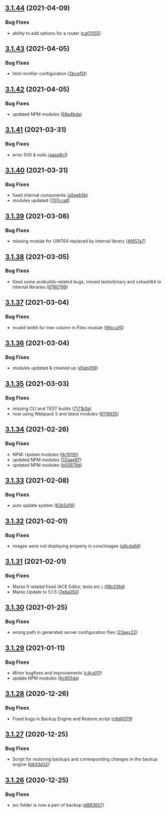 ## [3.1.44](https://github.com/xtremespb/zoia3/compare/v3.1.43...v3.1.44) (2021-04-09)


### Bug Fixes

* ability to add options for a router ([ca01055](https://github.com/xtremespb/zoia3/commit/ca01055d14043e3757b7a19930d455c971fddb13))

## [3.1.43](https://github.com/xtremespb/zoia3/compare/v3.1.42...v3.1.43) (2021-04-05)


### Bug Fixes

* html minifier configuration ([2bcef5f](https://github.com/xtremespb/zoia3/commit/2bcef5fa34b5d684bf997a7399a9739816719426))

## [3.1.42](https://github.com/xtremespb/zoia3/compare/v3.1.41...v3.1.42) (2021-04-05)


### Bug Fixes

* updated NPM modules ([68a4bda](https://github.com/xtremespb/zoia3/commit/68a4bda2b5ea28af4d207be4dc9270cdad379aa6))

## [3.1.41](https://github.com/xtremespb/zoia3/compare/v3.1.40...v3.1.41) (2021-03-31)


### Bug Fixes

* error 500 & nulls ([aaea8c1](https://github.com/xtremespb/zoia3/commit/aaea8c1fb4b149f931aa204a2a42f23da0494ce2))

## [3.1.40](https://github.com/xtremespb/zoia3/compare/v3.1.39...v3.1.40) (2021-03-31)


### Bug Fixes

* fixed internal components ([a5eeb5b](https://github.com/xtremespb/zoia3/commit/a5eeb5bd3a1a1680c1188c088b27cadaced01209))
* modules updated ([707cca8](https://github.com/xtremespb/zoia3/commit/707cca88511ee3376870ed45b9986aa6d0a34a11))

## [3.1.39](https://github.com/xtremespb/zoia3/compare/v3.1.38...v3.1.39) (2021-03-08)


### Bug Fixes

* missing module for UINT64 replaced by internal library ([4f457a7](https://github.com/xtremespb/zoia3/commit/4f457a7a62f1fa9d9dcc82411ca5cb83903747d8))

## [3.1.38](https://github.com/xtremespb/zoia3/compare/v3.1.37...v3.1.38) (2021-03-05)


### Bug Fixes

* fixed some acebuilds-related bugs, moved textorbinary and xxhash64 to internal libraries ([6780799](https://github.com/xtremespb/zoia3/commit/6780799987a8a31889feb1a77e2e1685e52ab33c))

## [3.1.37](https://github.com/xtremespb/zoia3/compare/v3.1.36...v3.1.37) (2021-03-04)


### Bug Fixes

* invalid width for tree column in Files module ([99ccaf5](https://github.com/xtremespb/zoia3/commit/99ccaf5c6f6b23cec2f27525626e72e2ca6c2d71))

## [3.1.36](https://github.com/xtremespb/zoia3/compare/v3.1.35...v3.1.36) (2021-03-04)


### Bug Fixes

* modules updated & cleaned up ([d1ab059](https://github.com/xtremespb/zoia3/commit/d1ab05935a9a823dc45db78094748481eb426fcd))

## [3.1.35](https://github.com/xtremespb/zoia3/compare/v3.1.34...v3.1.35) (2021-03-03)


### Bug Fixes

* missing CLI and TEST builds ([7171b3a](https://github.com/xtremespb/zoia3/commit/7171b3aa1a594ef1fe3c670b392ec2c00884faa3))
* now using Webpack 5 and latest modules ([6119835](https://github.com/xtremespb/zoia3/commit/6119835041f56878b2e72dccd8d5693183483155))

## [3.1.34](https://github.com/xtremespb/zoia3/compare/v3.1.33...v3.1.34) (2021-02-26)


### Bug Fixes

* NPM: Update modules ([9c1015f](https://github.com/xtremespb/zoia3/commit/9c1015fba518fda6dd871bf2100820af6173228e))
* updated NPM modules ([32aae97](https://github.com/xtremespb/zoia3/commit/32aae978bbf7b6c6089609877591e119213f3082))
* updated NPM modules ([b05879d](https://github.com/xtremespb/zoia3/commit/b05879d01a1520497fcafae86f1f34162e241304))

## [3.1.33](https://github.com/xtremespb/zoia3/compare/v3.1.32...v3.1.33) (2021-02-08)


### Bug Fixes

* auto update system ([82b5d16](https://github.com/xtremespb/zoia3/commit/82b5d164632ff2a68e11808c30173cfa1f63fbd7))

## [3.1.32](https://github.com/xtremespb/zoia3/compare/v3.1.31...v3.1.32) (2021-02-01)


### Bug Fixes

* images were not displaying properly in core/images ([a9cda66](https://github.com/xtremespb/zoia3/commit/a9cda66f19a88abd1a30955ced8979e50abc93bf))

## [3.1.31](https://github.com/xtremespb/zoia3/compare/v3.1.30...v3.1.31) (2021-02-01)


### Bug Fixes

* Marko 5 related fixed (ACE Editor, tests etc.) ([f8b336d](https://github.com/xtremespb/zoia3/commit/f8b336dd20f4a0edd0eb95f71917c73402493ed8))
* Marko Update to 5.1.5 ([7e8a050](https://github.com/xtremespb/zoia3/commit/7e8a050c3eda8434c0b7217b9f4c0b8e3ae1c2d9))

## [3.1.30](https://github.com/xtremespb/zoia3/compare/v3.1.29...v3.1.30) (2021-01-25)


### Bug Fixes

* wrong path in generated server configuration files ([23aec22](https://github.com/xtremespb/zoia3/commit/23aec2285f3574b468c981886dba4fd2f1d582c6))

## [3.1.29](https://github.com/xtremespb/zoia3/compare/v3.1.28...v3.1.29) (2021-01-11)


### Bug Fixes

* Minor bugfixes and improvements ([c4ca111](https://github.com/xtremespb/zoia3/commit/c4ca1110516ef902b6d6dadf6c9f8e429537dc30))
* update NPM modules ([6c855da](https://github.com/xtremespb/zoia3/commit/6c855da89371fb9f11bc62c71fa5aa9e4bbe1e24))

## [3.1.28](https://github.com/xtremespb/zoia3/compare/v3.1.27...v3.1.28) (2020-12-26)


### Bug Fixes

* Fixed bugs in Backup Engine and Restore script ([c6d0079](https://github.com/xtremespb/zoia3/commit/c6d00794f9f2623fa58b8e5c8d95d54a0c212c75))

## [3.1.27](https://github.com/xtremespb/zoia3/compare/v3.1.26...v3.1.27) (2020-12-25)


### Bug Fixes

* Script for restoring backups and corresponding changes in the backup engine ([b843d32](https://github.com/xtremespb/zoia3/commit/b843d32768c3f3201a109190cce79c4f8009f632))

## [3.1.26](https://github.com/xtremespb/zoia3/compare/v3.1.25...v3.1.26) (2020-12-25)


### Bug Fixes

* src folder is now a part of backup ([d883657](https://github.com/xtremespb/zoia3/commit/d8836579ea8fefa4416eb4252040c6148fe3f3a5))
